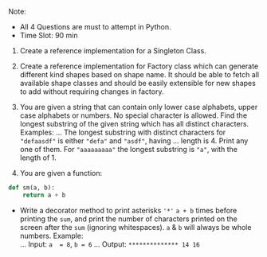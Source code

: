 Note:

* All 4 Questions are must to attempt in Python.
* Time Slot: 90 min

1. Create a reference implementation for a Singleton Class.

2. Create a reference implementation for Factory class which can generate different kind shapes based on shape name. It should be able to fetch all available shape classes and should be easily extensible for new shapes to add without requiring changes in factory.

3. You are given a string that can contain only lower case alphabets, upper case alphabets or numbers. No special character is allowed. Find the longest substring of the given string which has all distinct characters. Examples:
... The longest substring with distinct characters for `"defaasdf"` is either `"defa"` and `"asdf"`, having
... length is 4. Print any one of them. For `"aaaaaaaaa"` the longest substring is `"a"`, with the length of 1.

4. You are given a function:
```python
def sm(a, b):
    return a + b
```


* Write a decorator method to print asterisks `'*'` `a + b` times before printing the `sum`, and print the number of characters printed on the screen after the `sum` (ignoring whitespaces). `a` & `b` will always be whole numbers. Example:  
... Input:  `a  = 8`, `b = 6`
... Output: `************** 14 16`
